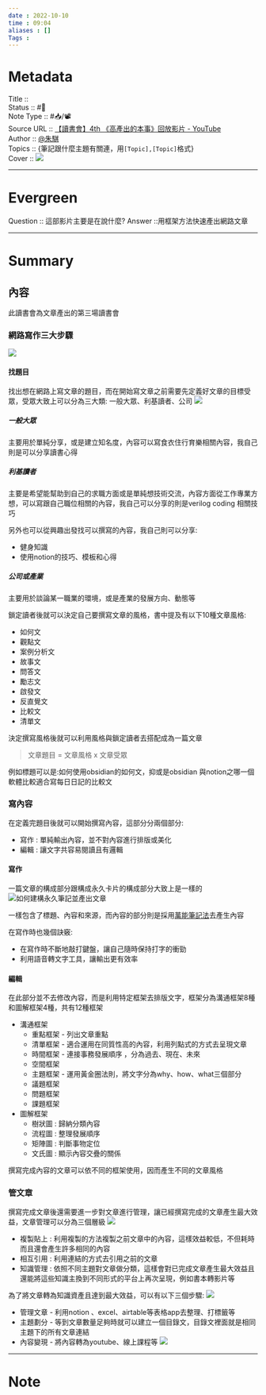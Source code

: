 ```yaml
---
date : 2022-10-10
time : 09:04
aliases : []
Tags : 
---
```

# Metadata
Title :: <br>
Status :: #🌱 <br>
Note Type :: #📥/📽️<br>
Source URL :: [【讀書會】4th 《高產出的本事》回放影片 - YouTube](https://www.youtube.com/watch?v=lJzhuMPuFwo&t=3s)<br>
Author :: [@朱騏](Extras/People/@朱騏.md)<br>
Topics :: {筆記跟什麼主題有關連，用`[Topic],[Topic]`格式}<br>
Cover ::
![](Extras/Media/image/Pasted%20image%2020221010104103.png)
 
---
# Evergreen
Question :: 這部影片主要是在說什麼?
Answer ::用框架方法快速產出網路文章

---

# Summary
## 內容
此讀書會為文章產出的第三場讀書會

### 網路寫作三大步驟
![](Extras/Media/image/Pasted%20image%2020221010090858.png)

#### 找題目
找出想在網路上寫文章的題目，而在開始寫文章之前需要先定義好文章的目標受眾，受眾大致上可以分為三大類: 一般大眾、利基讀者、公司
![](Extras/Media/image/Pasted%20image%2020221010091634.png)
##### 一般大眾
主要用於單純分享，或是建立知名度，內容可以寫食衣住行育樂相關內容，我自己則是可以分享讀書心得

##### 利基讀者
主要是希望能幫助到自己的求職方面或是單純想技術交流，內容方面從工作專業方想，可以寫跟自己職位相關的內容，我自己可以分享的則是verilog coding 相關技巧

另外也可以從興趣出發找可以撰寫的內容，我自己則可以分享:
- 健身知識
- 使用notion的技巧、模板和心得

##### 公司或產業
主要用於談論某一職業的環境，或是產業的發展方向、動態等

鎖定讀者後就可以決定自己要撰寫文章的風格，書中提及有以下10種文章風格:
- 如何文  
- 觀點文 
- 案例分析文 
- 故事文 
- 問答文 
- 勵志文 
- 啟發文 
- 反直覺文
- 比較文 
- 清單文

決定撰寫風格後就可以利用風格與鎖定讀者去搭配成為一篇文章
>文章題目 = 文章風格 x 文章受眾

例如標題可以是:如何使用obsidian的如何文，抑或是obsidian 與notion之哪一個軟體比較適合寫每日日記的比較文

### 寫內容
在定義完題目後就可以開始撰寫內容，這部分分兩個部分:
- 寫作 : 單純輸出內容，並不對內容進行排版或美化
- 編輯 :  讓文字共容易閱讀且有邏輯

#### 寫作
一篇文章的構成部分跟構成永久卡片的構成部分大致上是一樣的
![如何建構永久筆記並產出文章](Cards/11%20筆記法/卡片盒筆記法/如何建構永久筆記並產出文章.md#卡片組成部分)

一樣包含了標題、內容和來源，而內容的部分則是採用[萬能筆記法](Cards/11%20筆記法/利用萬能筆記法擴增卡片的內容，將文獻筆記轉為永久筆記.md)去產生內容

在寫作時也幾個訣竅:
- 在寫作時不斷地敲打鍵盤，讓自己隨時保持打字的衝勁
- 利用語音轉文字工具，讓輸出更有效率

#### 編輯
在此部分並不去修改內容，而是利用特定框架去排版文字，框架分為溝通框架8種和圖解框架4種，共有12種框架
- 溝通框架
	- 重點框架 - 列出文章重點
	- 清單框架 - 適合運用在同質性高的內容，利用列點式的方式去呈現文章
	- 時間框架 - 連接事務發展順序 ，分為過去、現在、未來
	- 空間框架
	- 主題框架 - 運用黃金圈法則，將文字分為why、how、what三個部分
	- 議題框架
	- 問題框架
	- 課題框架
- 圖解框架
	- 樹狀圖 : 歸納分類內容
	- 流程圖 : 整理發展順序
	- 矩陣圖 : 判斷事物定位
	- 文氏圖 : 顯示內容交疊的關係

撰寫完成內容的文章可以依不同的框架使用，因而產生不同的文章風格

### 管文章
撰寫完成文章後還需要進一步對文章進行管理，讓已經撰寫完成的文章產生最大效益，文章管理可以分為三個層級
![](Extras/Media/image/Pasted%20image%2020221010100755.png)
- 複製貼上 : 利用複製的方法複製之前文章中的內容，這樣效益較低，不但耗時而且還會產生許多相同的內容
- 相互引用 : 利用連結的方式去引用之前的文章
- 知識管理 : 依照不同主題對文章做分類，這樣會對已完成文章產生最大效益且還能將這些知識主換到不同形式的平台上再次呈現，例如書本轉影片等

為了將文章轉為知識資產且達到最大效益，可以有以下三個步驟: 
![](Extras/Media/image/Pasted%20image%2020221010101428.png)
- 管理文章 - 利用notion 、excel、airtable等表格app去整理、打標籤等
- 主題劃分 - 等到文章數量足夠時就可以建立一個目錄文，目錄文裡面就是相同主題下的所有文章連結
- 內容變現 - 將內容轉為youtube、線上課程等
![](Extras/Media/image/Pasted%20image%2020221010101815.png|500|right)

---

# Note
 